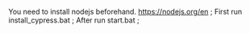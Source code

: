 You need to install nodejs beforehand. https://nodejs.org/en ;
First run install_cypress.bat ;
After run start.bat ;
